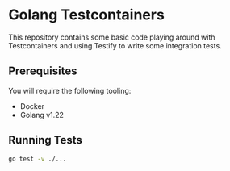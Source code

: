# Golang Testcontainers

This repository contains some basic code playing around with Testcontainers and using Testify to write some integration
tests.

## Prerequisites

You will require the following tooling:

* Docker
* Golang v1.22

## Running Tests

```bash
go test -v ./...
```
